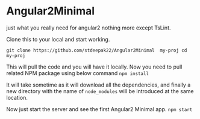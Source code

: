 # Angular2Minimal
just what you really need for angular2 nothing more except TsLint.

Clone this to your local and start working.

`
git clone https://github.com/stdeepak22/Angular2Minimal  my-proj
cd my-proj
`

This will pull the code and you will have it locally.  Now you need to pull related NPM package using below command
`
npm install
`

It will take sometime as it will download all the dependencies, and finally a new directory with the name of `node_modules` will be introduced at the same location.

Now just start the server and see the first Angular2 Minimal app.
`
npm start
`



